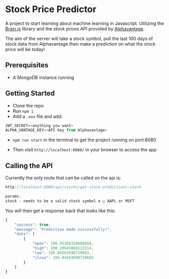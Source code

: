 # Stock Price Predictor

A project to start learning about machine learning in Javascript. Utilizing the [Brain.js](https://brain.js.org/) library and the stock prices API provided by [Alphavantage](https://www.alphavantage.co/).

The aim of the server will take a stock symbol, pull the last 100 days of stock data from Alphavantage then make a prediction on what the stock price will be today!

## Prerequisites

- A MongoDB instance running

## Getting Started

- Clone the repo
- Run `npm i`
- Add a `.env` file and add:

```javascript
JWT_SECRET=<anything you want>
ALPHA_VANTAGE_KEY=<API key from Alphavantage>
```

- `npm run start` in the terminal to get the project running on port:8080

- Then visit `http://localhost:8080/` in your browser to access the app

## Calling the API

Currently the only route that can be called on the api is:

```javascript
http://localhost:8080/api/stocks/get-stock-prediction/:stock

params:
stock - needs to be a valid stock symbol e.g AAPL or MSFT
```

You will then get a response back that looks like this:

```javascript
{
    "success": true,
    "message": "Prediction made successfully!",
    "data": [
        {
            "open": 196.95269326686858,
            "high": 200.28645069122314,
            "low": 195.04503690719602,
            "close": 195.04503690719602
        }
    ]
}

```
